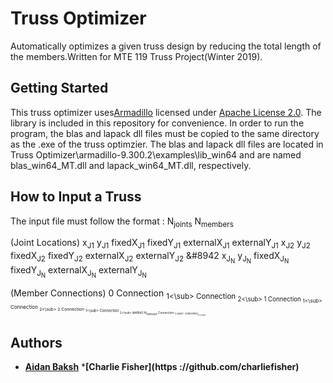 # Truss Optimizer

Automatically optimizes a given truss design by reducing the total length of the members.Written for MTE 119 Truss Project(Winter 2019).

## Getting Started

This truss optimizer uses[Armadillo](http://arma.sourceforge.net/docs.html) licensed under [Apache License 2.0](http://arma.sourceforge.net/license.html). The library is included in this repository for convenience. In order to run the program, the blas and lapack dll files must be copied to the same directory as the .exe of the truss optimzier. The blas and lapack dll files are located in Truss Optimizer\armadillo-9.300.2\examples\lib_win64 and are named blas_win64_MT.dll and lapack_win64_MT.dll, respectively.

## How to Input a Truss

The input file must follow the format :
N<sub>joints</sub>	N<sub>members</sub>

(Joint Locations)
x<sub>J1</sub>	y<sub>J1</sub>	fixedX<sub>J1</sub>	fixedY<sub>J1</sub>	externalX<sub>J1</sub>	externalY<sub>J1</sub>
x<sub>J2</sub>	y<sub>J2</sub>	fixedX<sub>J2</sub>	fixedY<sub>J2</sub>	externalX<sub>J2</sub>	externalY<sub>J2</sub>
&#8942
x<sub>J<sub>N</sub></sub>	y<sub>J<sub>N</sub></sub>	fixedX<sub>J<sub>N</sub></sub>	fixedY<sub>J<sub>N</sub></sub>	externalX<sub>J<sub>N</sub></sub>	externalY<sub>J<sub>N</sub></sub>

(Member Connections)
0	Connection <sub>1<\sub> Connection <sub>2<\sub>
1	Connection <sub>1<\sub> Connection <sub>2<\sub>
2	Connection <sub>1<\sub> Connection <sub>2<\sub>
&#8942
N<sub>members</sub>	Connection <sub>1<\sub>	Connection<sub>2<\sub>

## Authors

* **[Aidan Baksh](https://github.com/aidanbaksh)**
***[Charlie Fisher](https ://github.com/charliefisher)**